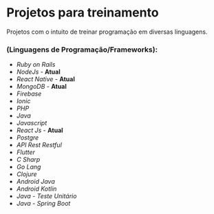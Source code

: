 # Projetos para treinamento
 Projetos com o intuito de treinar programação em diversas linguagens.
 ### (Linguagens de Programação/Frameworks):
 * _Ruby on Rails_
 * _NodeJs_ - **Atual**
 * _React Native_ - **Atual**
 * _MongoDB_ - **Atual**
 * _Firebase_
 * _Ionic_
 * _PHP_
 * _Java_
 * _Javascript_
 * _React Js_ - **Atual**
 * _Postgre_
 * _API Rest Restful_
 * _Flutter_
 * _C Sharp_
 * _Go Lang_
 * _Clojure_
 * _Android Java_
 * _Android Kotlin_
 * _Java - Teste Unitário_
 * _Java - Spring Boot_
